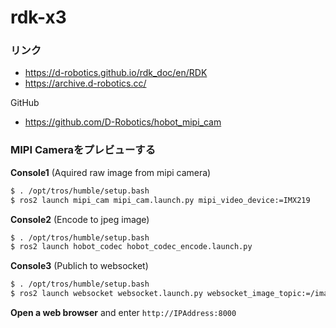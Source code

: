 # rdk-x3

### リンク

- https://d-robotics.github.io/rdk_doc/en/RDK
- https://archive.d-robotics.cc/

GitHub
- https://github.com/D-Robotics/hobot_mipi_cam

### MIPI Cameraをプレビューする

**Console1** (Aquired raw image from mipi camera)
```bash
$ . /opt/tros/humble/setup.bash
$ ros2 launch mipi_cam mipi_cam.launch.py mipi_video_device:=IMX219
```
**Console2** (Encode to jpeg image)
```bash
$ . /opt/tros/humble/setup.bash
$ ros2 launch hobot_codec hobot_codec_encode.launch.py
```
**Console3** (Publich to websocket)
```bash
$ . /opt/tros/humble/setup.bash
$ ros2 launch websocket websocket.launch.py websocket_image_topic:=/image_jpeg websocket_only_show_image:=true
```
**Open a web browser** and enter `http://IPAddress:8000`


